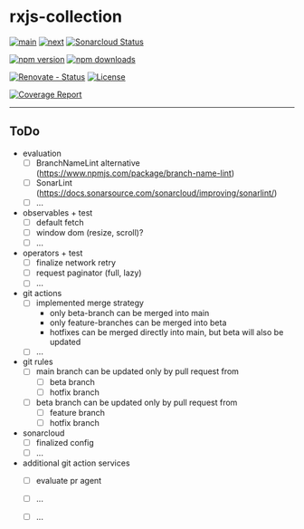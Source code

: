 # rxjs-collection

[![main][github-workflow-main-src]][github-workflow-main-href]
[![next][github-workflow-next-src]][github-workflow-next-href]
[![Sonarcloud Status][sonarcloud-src]][sonarcloud-href]

[![npm version][npm-version-latest-src]][npm-version-latest-href]
[![npm downloads][npm-downloads-src]][npm-downloads-href]

[![Renovate - Status][renovate-status-src]][renovate-status-href]
[![License][license-src]][license-href]

[![Coverage Report][vitest-coverage-src]][vitest-coverage-href]

---

## ToDo
- evaluation
  - [ ] BranchNameLint alternative (https://www.npmjs.com/package/branch-name-lint)
  - [ ] SonarLint (https://docs.sonarsource.com/sonarcloud/improving/sonarlint/)
  - [ ] ...
- observables + test
  - [ ] default fetch
  - [ ] window dom (resize, scroll)?
  - [ ] ...
- operators + test
  - [ ] finalize network retry
  - [ ] request paginator (full, lazy)
  - [ ] ...
- git actions
  - [ ] implemented merge strategy
    - only beta-branch can be merged into main
    - only feature-branches can be merged into beta
    - hotfixes can be merged directly into main, but beta will also be updated
  - [ ] ...
- git rules
  - [ ] main branch can be updated only by pull request from 
    - [ ] beta branch
    - [ ] hotfix branch
  - [ ] beta branch can be updated only by pull request from 
    - [ ] feature branch
    - [ ] hotfix branch
- sonarcloud
  - [ ] finalized config
  - [ ] ...
- additional git action services
  - [ ] evaluate pr agent
  - [ ] ...
  - [ ] ...


[renovate-status-src]: <https://img.shields.io/badge/renovate-enabled-brightgreen>
[renovate-status-href]: <https://renovate.whitesourcesoftware.com/>

[github-workflow-main-src]: <https://github.com/basics/rxjs-collection/actions/workflows/main.yml/badge.svg>
[github-workflow-main-href]: <https://github.com/basics/rxjs-collection/actions?query=workflow%3Amain>
[github-workflow-next-src]: <https://github.com/basics/rxjs-collection/actions/workflows/beta.yml/badge.svg>
[github-workflow-next-href]: <https://github.com/basics/rxjs-collection/actions?query=workflow%3Abeta>

[sonarcloud-src]: <https://sonarcloud.io/api/project_badges/measure?project=basics_rxjs-collection&metric=alert_status>
[sonarcloud-href]: <https://sonarcloud.io/dashboard?id=basics_rxjs-collection>

[license-src]: https://img.shields.io/github/license/basics/rxjs-collection
[license-href]: https://github.com/basics/rxjs-collection

[npm-version-latest-src]: https://img.shields.io/npm/v/nuxt-booster/latest.svg?
[npm-version-latest-href]: https://npmjs.com/package/nuxt-booster/v/latest

[npm-downloads-src]: https://img.shields.io/npm/dt/nuxt-booster.svg?style=flat-square
[npm-downloads-href]: https://npmjs.com/package/nuxt-booster

[vitest-coverage-src]: https://img.shields.io/badge/Coverage_Report-2ea44f?logo=vitest&logoColor=%23fff
[vitest-coverage-href]: https://basics.github.io/rxjs-collection/